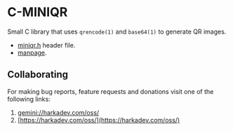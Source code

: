 # C-MINIQR

Small C library that uses `qrencode(1)` and `base64(1)` to
generate QR images.

- [miniqr.h](./miniqr.h) header file.
- [manpage](./miniqr.3.md).

## Collaborating

For making bug reports, feature requests and donations visit
one of the following links:

1. [gemini://harkadev.com/oss/](gemini://harkadev.com/oss/)
2. [https://harkadev.com/oss/](https://harkadev.com/oss/)

